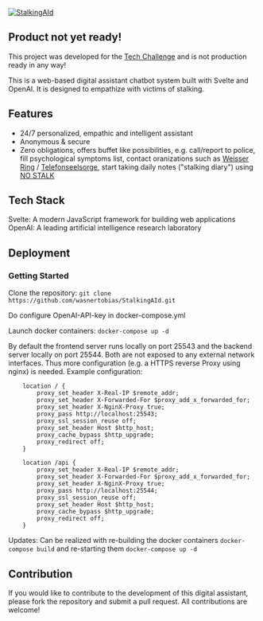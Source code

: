 
[![StalkingAId](https://stalkingaid.org/logo.png)](https://stalkingaid.org)

## Product not yet ready!
This project was developed for the [Tech Challenge](https://academy.unternehmertum.de/programs/tech-challenge) and is not production ready in any way!


This is a web-based digital assistant chatbot system built with Svelte and OpenAI. It is designed to empathize with victims of stalking.

## Features

- 24/7 personalized, empathic and intelligent assistant
- Anonymous & secure
- Zero obligations, offers buffet like possibilities, e.g. call/report to police, fill psychological symptoms list, contact oranizations such as [Weisser Ring](https://weisser-ring.de/english) / [Telefonseelsorge](https://www.telefonseelsorge.de/international-helplines/), start taking daily notes ("stalking diary") using [NO STALK](https://nostalk.de)

## Tech Stack

Svelte: A modern JavaScript framework for building web applications
OpenAI: A leading artificial intelligence research laboratory

## Deployment

### Getting Started
Clone the repository: `git clone https://github.com/wasnertobias/StalkingAId.git`

Do configure OpenAI-API-key in docker-compose.yml

Launch docker containers: `docker-compose up -d`

By default the frontend server runs locally on port 25543 and the backend server locally on port 25544. Both are not exposed to any external network interfaces. Thus more configuration (e.g. a HTTPS reverse Proxy using nginx) is needed. Example configuration:
```
    location / {
        proxy_set_header X-Real-IP $remote_addr;
        proxy_set_header X-Forwarded-For $proxy_add_x_forwarded_for;
        proxy_set_header X-NginX-Proxy true;
        proxy_pass http://localhost:25543;
        proxy_ssl_session_reuse off;
        proxy_set_header Host $http_host;
        proxy_cache_bypass $http_upgrade;
        proxy_redirect off;
    }

    location /api {
        proxy_set_header X-Real-IP $remote_addr;
        proxy_set_header X-Forwarded-For $proxy_add_x_forwarded_for;
        proxy_set_header X-NginX-Proxy true;
        proxy_pass http://localhost:25544;
        proxy_ssl_session_reuse off;
        proxy_set_header Host $http_host;
        proxy_cache_bypass $http_upgrade;
        proxy_redirect off;
    }
```

Updates: Can be realized with re-building the docker containers `docker-compose build` and re-starting them `docker-compose up -d`
## Contribution
If you would like to contribute to the development of this digital assistant, please fork the repository and submit a pull request. All contributions are welcome!
